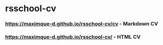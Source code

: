 # rsschool-cv

### https://maximque-d.github.io/rsschool-cv/cv  - **Markdown CV**

### https://maximque-d.github.io/rsschool-cv/ - **HTML CV**
